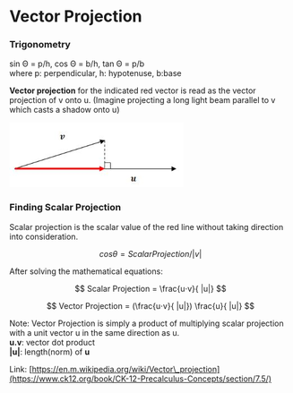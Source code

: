 # Vector Projection

### Trigonometry

sin Θ = p/h, cos Θ = b/h, tan Θ = p/b  
where p: perpendicular, h: hypotenuse, b:base

**Vector projection** for the indicated red vector is read as the vector projection of v onto u. \(Imagine projecting a long light beam parallel to v which casts a shadow onto u\)

![](../../../.gitbook/assets/vector_projection.JPG)

### Finding Scalar Projection

Scalar projection is the scalar value of the red line without taking direction into consideration.

$$
cosθ = ScalarProjection / |v|
$$

After solving the mathematical equations:

$$
Scalar Projection = \frac{u⋅v}{ |u|}
$$

$$
Vector Projection = (\frac{u⋅v}{ |u|}) \frac{u}{ |u|}
$$

Note: Vector Projection is simply a product of multiplying scalar projection with a unit vector u in the same direction as u.  
**u.v**: vector dot product  
**\|u\|**: length\(norm\) of **u**

Link: [https://en.m.wikipedia.org/wiki/Vector\_projection](https://www.ck12.org/book/CK-12-Precalculus-Concepts/section/7.5/)


